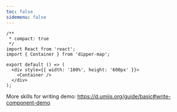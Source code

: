 ```yaml
---
toc: false
sidemenu: false
---
```


```tsx
/**
 * compact: true
 */
import React from 'react';
import { Container } from 'dipper-map';

export default () => (
  <div style={{ width: '100%', height: '600px' }}>
    <Container />
  </div>
);
```

More skills for writing demo: https://d.umijs.org/guide/basic#write-component-demo
